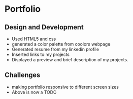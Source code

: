 # Portfolio
## Design and Development
- Used HTML5 and css
- generated a color palette from coolors webpage
- Generated resume from my linkedin profile
- Inserted links to my projects
- Displayed a preview and brief description of my projects.
## Challenges
- making portfolio responsive to different screen sizes
- Above is now a TODO